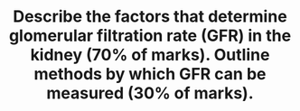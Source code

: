 ---
title: "Describe the factors that determine glomerular filtration rate (GFR) in the kidney (70% of marks). Outline methods by which GFR can be measured (30% of marks)."
entityType: SAQ
exam: PEX
college: CICM
year: 2016
sitting: B
question: 03
passRate: 57
EC_expectedDomains:
- "It was expected candidates would discuss autoregulation of GFR & RBF, tubuloglomerular feedback, and integrated responses the body uses to keep GFR steady."
- "Candidates were expected to outline the methods of GFR estimation."
EC_extraCredit:
- "Good answers included a description of Starling forces acting at the glomerular basement membrane."
- "Better responses described the rationale behind the use and limitations."
- "Creatinine clearance, inulin and nuclear medicine techniques all scored marks."
EC_errorsCommon:
- "Confusion about the nature of induced effects on afferent or efferent arteriolar dilation and constriction limited marks for some candidates."
- "Many failed to mention the effects of mesangial surface area, Bowmans space pressure or serum protein content."
- "Some candidates made no attempt at this section and missed the opportunity to score marks."
- "Estimates of CrCl/GFR [eGFR by formulae such as Cockcroft Gault, and serum Cr] are not measurement of GFR."
---